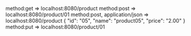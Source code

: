 method:get => localhost:8080/product
method:post => localhost:8080/product/01
method:post, application/json => localhost:8080/product
	{
	    "id": "05",
	    "name": "product05",
	    "price": "2.00"
	}
method:put => localhost:8080/product/01
